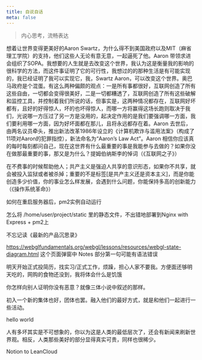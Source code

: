```yaml
---
title: 自说自话
meta: false
---
```


> 内心思考，流畅表达

想着让世界变得更美好的Aaron Swartz，为什么得不到美国政府以及MIT（麻省理工学院）的支持，他们这些人无论有意无意，一起逼死了他。Aaron 带领求进会组织了SOPA。我想要的人生就是去改变这个世界，我认为这是衡量我的影响的很科学的方法，而这件事证明了它的可行性，我想过的的那种生活是有可能实现的，我已经证明了我可以实现它，我，Swartz Aaron，可以改变这个世界。奥巴马政府是个混蛋。有这么两种偏颇的观点：一是所有事都很好，互联网创造了所有这些自由，一切都会变得很美好，二是一切都糟透了，互联网创造了所有这些破解和监控工具，并控制着我们所说的话，但事实是，这两种情况都存在，互联网好坏都有，且好的好得惊人，坏的也坏得惊人，而哪一方将赢得这场长跑则取决于我们，光说哪一方压过了另一方是没用的，起决定作用的是我们要强调哪一方面，我们要利用哪一方面，因为好坏面都在那儿，且将永远都存在着。Aaron 去世后，由两名议员牵头，推出新法改革1986年设立的《计算机欺诈与滥用法案》（构成了11项对Aaron的犯罪指控），新法命名为“Aaron’s Law Act”。Aaron 相信你应该真的每时每刻都问自己，现在这世界有什么最重要的事是我能参与去做的？如果你没在做那最重要的事，那又是为什么？提姆伯纳斯李的悼词（《互联网之子》）

在不费事的时候帮助他人；共产主义是强迫人共享的意识形态，如果你不共享，就会被投入监狱或者被杀掉；重要的不是标签[是共产主义还是资本主义]，而是你能创造多少价值，你的事业怎么样发展，会遇到什么问题，你能保持多高的创新能力（《操作系统革命》）

如何在重启服务器后，pm2实例自动运行

怎么将 /home/user/project/static 里的静态文件，不出错地部署到Nginx with Express + pm2上

不忘记读《最新的产品沉思录》

https://webglfundamentals.org/webgl/lessons/resources/webgl-state-diagram.html 这个页面弹窗中 Notes 部分第一句可能有语法错误

明天开始正式投简历，找实习/正式工作，烦躁，担心人家不要我。方便面还够明天吃的，网购的食物还没到，我将体会什么是饥饿

你怎样向别人证明你没有恶意？就像三体小说中叙述的那样。

初入一个新的集体也好，团体也罢。融入他们的最好方式，就是和他们一起进行一些活动。

hello world

人有多坏其实是不可想象的，你以为这是人类的最低层次了，还会有新闻来刷新世界观。相反，人类那些美好的部分显得真实可贵，同样也很稀少。

Notion to LeanCloud
